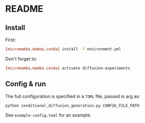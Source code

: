 # README

## Install

First:

```bash
{micromamba,mamba,conda} install -f environment.yml
```

Don't forget to:

```bash
{micromamba,mamba,conda} activate diffusion-experiments
```

## Config & run

The full configuration is specified in a `TOML` file, passed in arg as:

```bash
python conditional_diffusion_generation.py CONFIG_FILE_PATH
```

See `example-config.toml` for an example.
